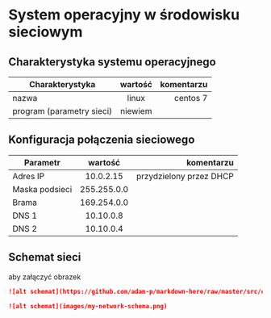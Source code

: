 System operacyjny w środowisku sieciowym
=========================================

Charakterystyka systemu operacyjnego
------------------------------------

| Charakterystyka | wartość           | komentarzu |
| ------------- |:-------------:| -----:|
| nazwa      | linux | centos 7 |
| program (parametry sieci)      | niewiem |  |


Konfiguracja połączenia sieciowego
----------------------------------

| Parametr | wartość           | komentarzu |
| ------------- |:-------------:| -----:|
| Adres IP      | 10.0.2.15 | przydzielony przez DHCP |
| Maska podsieci      |255.255.0.0|  |
| Brama      |169.254.0.0|  |
| DNS 1   |10.10.0.8| |
| DNS 2   |10.10.0.4| |

Schemat sieci
-------------

aby załączyć obrazek 

```markdown
![alt schemat](https://github.com/adam-p/markdown-here/raw/master/src/common/images/icon48.png)![alt schemat](https://github.com/adam-p/markdown-here/raw/master/src/common/images/icon48.png)

![alt schemat](images/my-network-schema.png)
```

